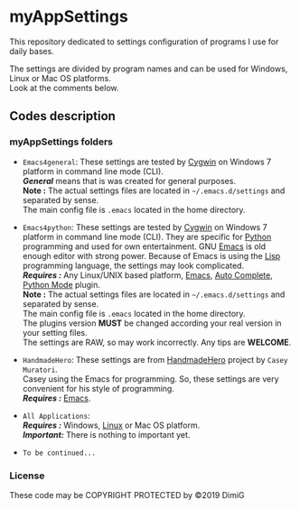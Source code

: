 myAppSettings
=============
This repository dedicated to settings configuration of programs I use for daily bases.  

The settings are divided by program names and can be used for Windows, Linux or Mac OS platforms.  
Look at the comments below.  

Codes description
-----------------

### myAppSettings folders

* `Emacs4general`: These settings are tested by [Cygwin][cygwin] on Windows 7 platform in command line mode (CLI).  
   ***General*** means that is was created for general purposes.  
   **Note :** The actual settings files are located in `~/.emacs.d/settings` and separated by sense.  
   The main config file is `.emacs` located in the home directory.  

* `Emacs4python`: These settings are tested by [Cygwin][cygwin] on Windows 7 platform in command line mode (CLI). They are specific for [Python][python] programming and used for own entertainment. GNU [Emacs][emacs] is old enough editor with strong power. Because of Emacs is using the [Lisp][lisp] programming language, the settings may look complicated.  
   ***Requires :*** Any Linux/UNIX based platform, [Emacs][emacs], [Auto Complete][autocomplete], [Python Mode][pythonmode] plugin.  
   **Note :** The actual settings files are located in `~/.emacs.d/settings` and separated by sense.  
   The main config file is `.emacs` located in the home directory.  
   The plugins version **MUST** be changed according your real version in your setting files.  
   The settings are RAW, so may work incorrectly. Any tips are **WELCOME**.  

* `HandmadeHero`: These settings are from [HandmadeHero][handmadehero] project by `Casey Muratori`.  
   Casey using the Emacs for programming. So, these settings are very convenient for his style of programming.  
   ***Requires :*** [Emacs][emacsdl].  

* `All Applications`:  
   ***Requires :*** Windows, [Linux][linux] or Mac OS platform.  
   ***Important:*** There is nothing to important yet.  

* `To be continued...`

### License

These code may be COPYRIGHT PROTECTED by ©2019 DimiG

[cygwin]:http://www.cygwin.com
[python]:http://www.python.org
[emacs]:http://www.gnu.org/software/emacs
[lisp]:https://en.wikipedia.org/wiki/Lisp_%28programming_language%29
[autocomplete]:http://www.emacswiki.org/emacs/AutoComplete
[pythonmode]:https://launchpad.net/python-mode
[handmadehero]:https://handmadehero.org
[emacsdl]:http://mirror.tochlab.net/pub/gnu/emacs/windows/
[linux]:https://en.wikipedia.org/wiki/Linux
